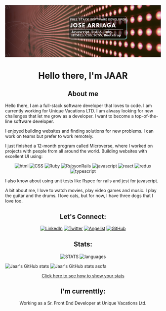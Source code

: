 <img src="./banner.png" alt="banner">
<h1 align="center">Hello there, I'm JAAR</h1>

<h2 align="center">About me</h2>

Hello there, I am a full-stack software developer that loves to code. I am currently working for Unique Vacations LTD. I am alwasy looking for new challenges that let me grow as a developer. I want to become a top-of-the-line software developer. 

I enjoyed building websites and finding solutions for new problems. I can work on teams but prefer to work remotely.

I just finished a 12-month program called Microverse, where I worked on projects with people from all around the world. Building websites with excellent UI using:
<p align="center">
  <img src="https://img.shields.io/badge/-HTML-E89700" alt="html">
  <img src="https://img.shields.io/badge/-CSS-005BBC" alt="CSS">
  <img src="https://img.shields.io/badge/-RUBY-CF0300" alt="Ruby">
  <img src="https://img.shields.io/badge/-RUBY%20ON%20RAILS-8C0200" alt="RubyonRails">
  <img src="https://img.shields.io/badge/-JAVASCRIPT-DDDD3F" alt="javascript">
  <img src="https://img.shields.io/badge/-REACT-00DEC9" alt="react">
  <img src="https://img.shields.io/badge/-REDUX-C300DE" alt="redux">
  <img src="https://img.shields.io/badge/-typescript-blue" alt="typescript">
</p>

I also know about using unit tests like Rspec for rails and jest for javascript.

A bit about me, I love to watch movies, play video games and music. I play the guitar and the drums. I love cats, but for now, I have three dogs that I love too.

<h2 align="center">Let's Connect:</h2>
<p align="center">
  <a href="https://www.linkedin.com/in/jaar/" target="_blank"><img src="https://img.shields.io/badge/-linkedin-blue" alt="LinkedIn"></a>
  <a href="https://twitter.com/91_jaar" target="_blank"><img src="https://img.shields.io/badge/-twitter-14E3D0" alt="Twitter"></a>
  <a href="https://angel.co/u/jaar91" target="_blank"><img src="https://img.shields.io/badge/-Angelist-83A1A8" alt="Angelist"></a>
  <a href="https://https://github.com/jaarkira" target="_blank"><img src="https://img.shields.io/badge/-GitHub-000000" alt="GitHub"></a>
</p>

<h2 align="center">Stats:</h2>
<p align="center">
  <img align="center" src="https://github-readme-stats.vercel.app/api?username=jaar91&count_private=true&theme=gotham" alt="STATS">
  
  <img align="center" src="https://github-readme-stats.vercel.app/api/top-langs/?username=jaar91&theme=gotham&langs_count=4&count_private=true" alt="languages">
</p>


![Jaar's GitHub stats](https://github-readme-stats.vercel.app/api?username=jaar91&show_icons=true&count_private=true)
![Jaar's GitHub stats asdfa](https://github-readme-stats.vercel.app/api?username=jaar91&show_icons=true&langs_count=4&count_private=true)

<p align="center">
  <a href="https://github.com/anuraghazra/github-readme-stats" target="_blank">Click here to see how to show your stats</a>
</p>

<h2 align="center">I'm currenttly:</h2>
<p align="center">Working as a Sr. Front End Developer at Unique Vacations Ltd.</p>
  
